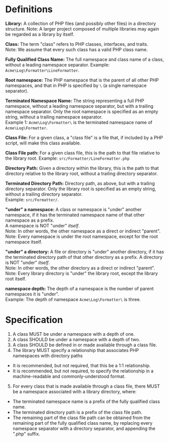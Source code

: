 Definitions
===========

**Library:** A collection of PHP files (and possibly other files) in a directory structure. 
Note: A larger project composed of multiple libraries may again be regarded as a library by itself.

**Class:** The term "class" refers to PHP classes, interfaces, and traits.  
Note: We assume that every such class has a valid PHP class name.

**Fully Qualified Class Name:** The full namespace and class name of a class, without a leading namespace separator.
Example: `Acme\Log\Formatter\LineFormatter`.

**Root namespace:** The PHP namespace that is the parent of all other PHP namespaces, and that in PHP is specified by `\` (a single namespace separator).

**Terminated Namespace Name:** The string representing a full PHP namespace, without a leading namespace separator, but with a trailing namespace separator. Only the root namespace is specified as an empty string, without a trailing namespace separator.  
Example 1: `Acme\Log\Formatter\` is the terminated namespace name of `Acme\Log\Formatter`.

**Class File:** For a given class, a "class file" is a file that, if included by a PHP script, will make this class available.

**Class File path:** For a given class file, this is the path to that file relative to the library root.
Example: `src/Formatter/LineFormatter.php`

**Directory Path:** Given a directory within the library, this is the path to that directory relative to the library root, without a trailing directory separator.

**Terminated Directory Path:** Directory path, as above, but with a trailing directory separator. Only the library root is specified as an empty string, without a trailing directory separator.  
Example: `src/Formatter/`.

**"under" a namespace:** A class or namespace is "under" another namespace, if it has the terminated namespace name of that other namespace as a prefix.  
A namespace is NOT "under" _itself_.  
Note: In other words, the other namespace as a direct or indirect "parent".  
Note: Every namespace is under the root namespace, except for the root namespace itself.

**"under" a directory:** A file or directory is "under" another directory, if it has the terminated directory path of that other directory as a prefix.
A directory is NOT "under" _itself_.  
Note: In other words, the other directory as a direct or indirect "parent".  
Note: Every library directory is "under" the library root, except the library root itself.

**namespace depth:** The depth of a namespace is the number of parent namespaces it is "under".  
Example: The depth of namespace `Acme\Log\Formatter\` is three.


Specification
=============

1. A class MUST be under a namespace with a depth of one.
2. A class SHOULD be under a namespace with a depth of two.
3. A class SHOULD be defined in or made available through a class file.
4. The library MUST specify a relationship that associates PHP namespaces with directory paths
  * It is recommended, but not required, that this be a 1:1 relationship.
  * It is recommended, but not required, to specify the relationship in a machine-readable and commonly-understood format.

5. For every class that is made available through a class file, there MUST be a namespace associated with a library directory, where:
  
  * The terminated namespace name is a prefix of the fully qualified class name.
  * The terminated directory path is a prefix of the class file path.
  * The remaining part of the class file path can be obtained from the remaining part of the fully qualified class name, by replacing every namespace separator with a directory separator, and appending the ".php" suffix.

